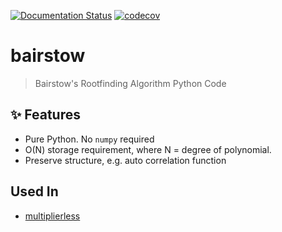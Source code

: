 [![Documentation Status](https://readthedocs.org/projects/bairstow/badge/?version=latest)](https://bairstow.readthedocs.io/en/latest/?badge=latest)
[![codecov](https://codecov.io/gh/luk036/bairstow/branch/main/graph/badge.svg?token=hbjnTDpNeg)](https://codecov.io/gh/luk036/bairstow)

# bairstow

> Bairstow's Rootfinding Algorithm Python Code

## ✨ Features

- Pure Python. No `numpy` required
- O(N) storage requirement, where N = degree of polynomial.
- Preserve structure, e.g. auto correlation function

## Used In

- [multiplierless](https://github.com/luk036/multiplierless)

